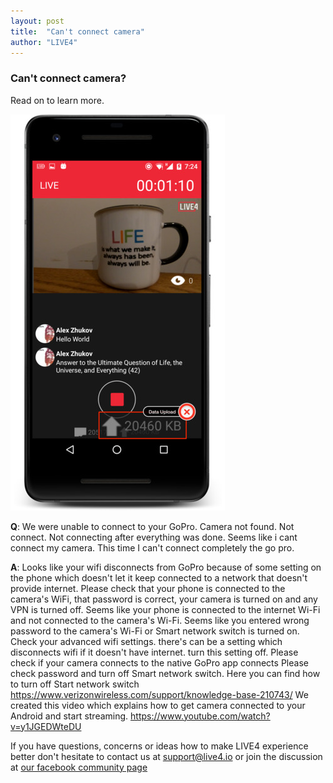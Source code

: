 ```yaml
---
layout: post
title:  "Can't connect camera"
author: "LIVE4"
---
```


### Can't connect camera?

Read on to learn more.

![data upload](/assets/android_data_upload_framed_small.jpg)

**Q**: We were unable to connect to your GoPro. Camera not found. Not connect. Not connecting after everything was done. Seems like i cant connect my camera. This time I can't connect completely the go pro.

 
**A**: Looks like your wifi disconnects from GoPro because of some setting on the phone which doesn't let it keep connected to a network that doesn't provide internet.
Please check that your phone is connected to the camera's WiFi, that password is correct, your camera is turned on and any VPN is turned off.
Seems like your phone is connected to the internet Wi-Fi and not connected to the camera's Wi-Fi.
Seems like you entered wrong password to the camera's Wi-Fi or Smart network switch is turned on.
Check your advanced wifi settings. there's can be a setting which disconnects wifi if it doesn't have internet. turn this setting off.
Please check if your camera connects to the native GoPro app connects
Please check password and turn off Smart network switch.
Here you can find how to turn off Start network switch https://www.verizonwireless.com/support/knowledge-base-210743/
We created this video which explains how to get camera connected to your Android and start streaming.
https://www.youtube.com/watch?v=y1JGEDWteDU

If you have questions, concerns or ideas how to make LIVE4 experience better don't hesitate to contact us at [support@live4.io](mailto:support@live4.io) or join the discussion at [our facebook community page](https://facebook.com/LIVE4GoPro/)
